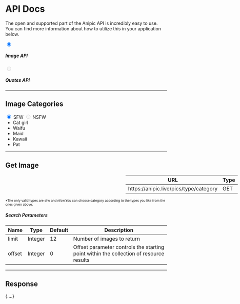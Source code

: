 <html lang="en">
<head>
    <!-- Bootstrap CSS -->
    <link href="https://cdn.jsdelivr.net/npm/bootstrap@5.0.2/dist/css/bootstrap.min.css" rel="stylesheet"
        integrity="sha384-EVSTQN3/azprG1Anm3QDgpJLIm9Nao0Yz1ztcQTwFspd3yD65VohhpuuCOmLASjC" crossorigin="anonymous">
    <link rel="preconnect" href="https://fonts.googleapis.com">
    <link rel="preconnect" href="https://fonts.gstatic.com" crossorigin>
    <link href="https://fonts.googleapis.com/css2?family=Space+Mono&display=swap" rel="stylesheet">
    <title>Anipic</title>
</head>
<body>
    <main
        class="container w-xl-50 w-xxl-50 w-lg-50 w-md-50 d-flex justify-content-center mt-3 border border-1 flex-column bg-light">
        <h1 class="text-center display-5 fw-bold text-dark " >API Docs</h1>
        <p class="text-center text-dark">
            The open and supported part of the Anipic API is incredibly easy to use.
            <br>
            You can find more information about how to utilize this in your application below.
        </p>
        <div class="btn-group" role="group" aria-label="Basic radio toggle button group">
            <input type="radio" class="btn-check " name="section" id="imageSection" autocomplete="off" 
                checked>
            <label class="btn btn-outline-dark py-3 border-0 me-2 " for="imageSection"> <h5>Image API</h5></label>
            <input type="radio" class="btn-check" name="section" id="quoteSection"  autocomplete="off" disabled>
            <label class="btn btn-outline-dark py-3 border-0 " for="quoteSection" disabled><h5 class="text-dark">Quotes API</h5></label>
        </div>
        <hr>
        <section id="image" style="display: block;">
            <h2 class="text-center mb-2 text-dark">Image Categories</h2>
            <div class="btn-group d-flex justify-content-center w-25 mx-auto role=" group"
                aria-label="Basic radio toggle button group">
                <input type="radio" class="btn-check" name="btnradio" id="btnradio1" autocomplete="off" 
                    checked>
                <label class="btn btn-outline-dark border-0  me-2" for="btnradio1"> SFW</label>
                <input type="radio" class="btn-check " name="btnradio" id="btnradio2" autocomplete="off"
                   disabled>
                <label class="btn btn-outline-dark  border-0" for="btnradio2">NSFW</label>
            </div>
            <ul class="list-group text-start w-50 mt-2    " style="display: block; margin: auto; max-height: 250px;
                        overflow-y: auto;  " id="sfw">
                <li class="list-group-item ">Cat girl</li>
                <li class="list-group-item ">Waifu</li>
                <li class="list-group-item ">Maid</li>
                <li class="list-group-item ">Kawaii</li>
                <li class="list-group-item ">Pat</li>
            </ul>
            <hr>
            <h2 class="text-center  mb-2 text-dark ">Get Image</h2>
            <table class="table w-50 " style="margin-left: 375px;">
                <thead class="table-dark">
                    <tr>
                        <th scope="col">URL</th>
                        <th scope="col">Type</th>
                    </tr>
                </thead>
                <tbody>
                    <tr>
                        <td scope="row">https://anipic.live/pics/type/category</td>
                        <td>GET</td>
                    </tr>
                </tbody>
            </table>
            <p class="fst-italic mx-auto text-center" style="font-size:10px;">
                *The only valid types are sfw and nfsw.You can
                choose category according to the types you like from the ones given above.
            </p>
            <h5 class="text-center  mb-2 ">Search Parameters</h5>
            <table class="table w-50 mx-auto">
                <thead class="table-dark">
                    <tr>
                        <th scope="col">Name</th>
                        <th scope="col">Type</th>
                        <th scope="col">Default</th>
                        <th scope="col">Description</th>
                    </tr>
                </thead>
                <tbody>
                    <tr>
                        <td >limit</td>
                        <td>Integer</td>
                        <td>12</td>
                        <td>Number of images to return</td>
                    </tr>
                    <tr>
                        <td >offset</td>
                        <td>Integer</td>
                        <td>0</td>
                        <td>Offset parameter controls the starting point within the collection of resource results</td>
                    </tr>
                </tbody>
            </table>
            <hr>
            <h2 class="text-center  mb-2 text-dark">Response</h2>
            <span class="justify-content-center text-dark h5" id="response" style="display: flex;">{....}</span>
        </section>
    </main>

</body>
<!-- Option 1: Bootstrap Bundle with Popper -->
<script src="https://cdn.jsdelivr.net/npm/bootstrap@5.0.2/dist/js/bootstrap.bundle.min.js"
    integrity="sha384-MrcW6ZMFYlzcLA8Nl+NtUVF0sA7MsXsP1UyJoMp4YLEuNSfAP+JcXn/tWtIaxVXM"
    crossorigin="anonymous"></script>

</html>
